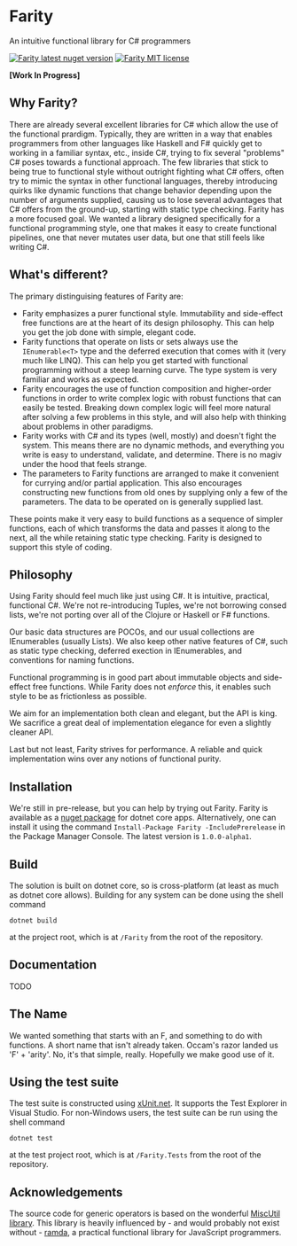 # Farity

An intuitive functional library for C# programmers

[![Farity latest nuget version](https://img.shields.io/nuget/v/Farity.svg)](https://www.nuget.org/packages/Farity)
[![Farity MIT license](https://img.shields.io/badge/license-MIT-blue.svg)](https://github.com/farity/farity/blob/master/LICENSE)

**[Work In Progress]**

## Why Farity?

There are already several excellent libraries for C# which allow the use of the functional prardigm. Typically, they are written in a way that enables programmers from other languages like Haskell and F# quickly get to working in a familiar syntax, etc., inside C#, trying to fix several "problems" C# poses towards a functional approach. The few libraries that stick to being true to functional style without outright fighting what C# offers, often try to mimic the syntax in other functional languages, thereby introducing quirks like dynamic functions that change behavior depending upon the number of arguments supplied, causing us to lose several advantages that C# offers from the ground-up, starting with static type checking. Farity has a more focused goal. We wanted a library designed specifically for a functional programming style, one that makes it easy to create functional pipelines, one that never mutates user data, but one that still feels like writing C#.

## What's different?

The primary distinguising features of Farity are:

* Farity emphasizes a purer functional style. Immutability and side-effect free functions are at the heart of its design philosophy. This can help you get the job done with simple, elegant code.
* Farity functions that operate on lists or sets always use the `IEnumerable<T>` type and the deferred execution that comes with it (very much like LINQ). This can help you get started with functional programming without a steep learning curve. The type system is very familiar and works as expected.
* Farity encourages the use of function composition and higher-order functions in order to write complex logic with robust functions that can easily be tested. Breaking down complex logic will feel more natural after solving a few problems in this style, and will also help with thinking about problems in other paradigms.
* Farity works with C# and its types (well, mostly) and doesn't fight the system. This means there are no dynamic methods, and everything you write is easy to understand, validate, and determine. There is no magiv under the hood that feels strange.
* The parameters to Farity functions are arranged to make it convenient for currying and/or partial application. This also encourages constructing new functions from old ones by supplying only a few of the parameters. The data to be operated on is generally supplied last.

These points make it very easy to build functions as a sequence of simpler functions, each of which transforms the data and passes it along to the next, all the while retaining static type checking. Farity is designed to support this style of coding.

## Philosophy

Using Farity should feel much like just using C#. It is intuitive, practical, functional C#. We're not re-introducing Tuples, we're not borrowing consed lists, we're not porting over all of the Clojure or Haskell or F# functions.

Our basic data structures are POCOs, and our usual collections are IEnumerables (usually Lists). We also keep other native features of C#, such as static type checking, deferred exection in IEnumerables, and conventions for naming functions.

Functional programming is in good part about immutable objects and side-effect free functions. While Farity does not _enforce_ this, it enables such style to be as frictionless as possible.

We aim for an implementation both clean and elegant, but the API is king. We sacrifice a great deal of implementation elegance for even a slightly cleaner API.

Last but not least, Farity strives for performance. A reliable and quick implementation wins over any notions of functional purity.

## Installation

We're still in pre-release, but you can help by trying out Farity. Farity is available as a [nuget package](https://www.nuget.org/packages/Farity/1.0.0-alpha1) for dotnet core apps. Alternatively, one can install it using the command `Install-Package Farity -IncludePrerelease` in the Package Manager Console. The latest version is `1.0.0-alpha1`.

## Build

The solution is built on dotnet core, so is cross-platform (at least as much as dotnet core allows). Building for any system can be done using the shell command

`dotnet build`

at the project root, which is at `/Farity` from the root of the repository.

## Documentation

TODO

## The Name

We wanted something that starts with an F, and something to do with functions. A short name that isn't already taken. Occam's razor landed us 'F' + 'arity'. No, it's that simple, really. Hopefully we make good use of it.

## Using the test suite

The test suite is constructed using [xUnit.net](https://xunit.github.io/). It supports the Test Explorer in Visual Studio. For non-Windows users, the test suite can be run using the shell command

`dotnet test`

at the test project root, which is at `/Farity.Tests` from the root of the repository.

## Acknowledgements

The source code for generic operators is based on the wonderful [MiscUtil library](http://www.yoda.arachsys.com/csharp/miscutil/). This library is heavily influenced by - and would probably not exist without - [ramda](http://ramdajs.com/), a practical functional library for JavaScript programmers.
